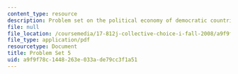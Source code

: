 ```yaml
---
content_type: resource
description: Problem set on the political economy of democratic countries.
file: null
file_location: /coursemedia/17-812j-collective-choice-i-fall-2008/a9f9f78c1448263e033ade79cc3f1a51_pset5.pdf
file_type: application/pdf
resourcetype: Document
title: Problem Set 5
uid: a9f9f78c-1448-263e-033a-de79cc3f1a51
---
```


